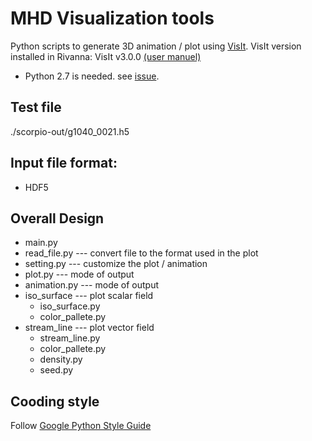 # MHD Visualization tools 

Python scripts to generate 3D animation / plot using [VisIt](https://visit-dav.github.io/visit-website/index.html).
VisIt version installed in Rivanna: VisIt v3.0.0 [(user manuel)](https://visit-sphinx-github-user-manual.readthedocs.io/en/v3.0.0/cli_manual)

* Python 2.7 is needed. see [issue](https://github.com/visit-dav/visit/issues/4648).

## Test file
./scorpio-out/g1040_0021.h5

## Input file format:
- HDF5

## Overall Design
- main.py
- read_file.py  --- convert file to the format used in the plot
- setting.py   --- customize the plot / animation
- plot.py --- mode of output
- animation.py --- mode of output
- iso_surface --- plot scalar field
  - iso_surface.py
  - color_pallete.py
- stream_line --- plot vector field
  - stream_line.py
  - color_pallete.py
  - density.py
  - seed.py

## Cooding style
Follow [Google Python Style Guide](https://google.github.io/styleguide/pyguide.html)


